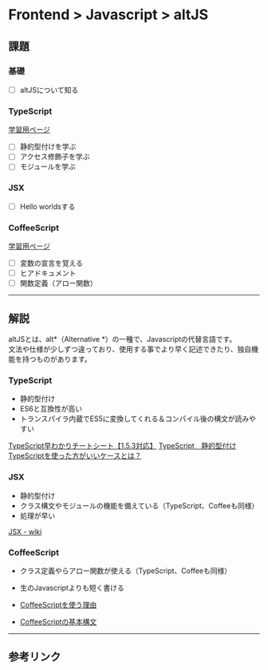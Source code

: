 # Frontend > Javascript > altJS

## 課題

### 基礎

- [ ] altJSについて知る

### TypeScript

[学習用ページ](https://jsfiddle.net/cinra/v1z6mykh/1/)

- [ ] 静的型付けを学ぶ
- [ ] アクセス修飾子を学ぶ
- [ ] モジュールを学ぶ

### JSX

- [ ] Hello worldsする

### CoffeeScript

[学習用ページ](https://jsfiddle.net/cinra/bm763me5/1/)

- [ ] 変数の宣言を覚える
- [ ] ヒアドキュメント
- [ ] 関数定義（アロー関数）

---

## 解説

altJSとは、alt*（Alternative *）の一種で、Javascriptの代替言語です。  
文法や仕様が少しずつ違っており、使用する事でより早く記述できたり、独自機能を持つものがあります。

<a name="typescript"></a>
### TypeScript

- 静的型付け
- ES6と互換性が高い
- トランスパイラ内蔵でES5に変換してくれる＆コンパイル後の構文が読みやすい

[TypeScript早わかりチートシート【1.5.3対応】](http://www.buildinsider.net/language/quicktypescript/01)
[TypeScript　静的型付け](http://qiita.com/chihiro/items/10480649ff54915ed72d)
[TypeScriptを使った方がいいケースとは？](http://postd.cc/when-should-i-use-typescript/)

<a name="jsx"></a>
### JSX

- 静的型付け
- クラス構文やモジュールの機能を備えている（TypeScript、Coffeeも同様）
- 処理が早い

[JSX - wiki](https://ja.wikipedia.org/wiki/JSX)

<a name="coffeescript"></a>
### CoffeeScript

- クラス定義やらアロー関数が使える（TypeScript、Coffeeも同様）
- 生のJavascriptよりも短く書ける

- [CoffeeScriptを使う理由](http://qiita.com/mugichan3/items/9462844b049900ffb22c)
- [CoffeeScriptの基本構文](http://www.buildinsider.net/web/rubyonrails4/0901)

---

## 参考リンク
